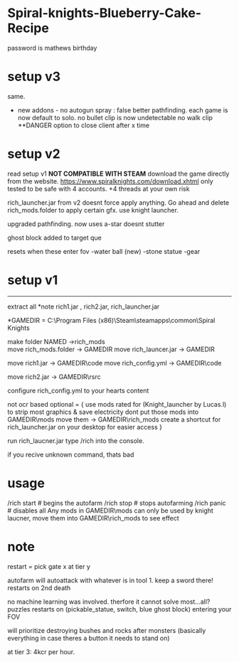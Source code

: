 # Spiral-knights-Blueberry-Cake-Recipe

password is mathews birthday 
# setup v3
same.
- new addons -
no autogun spray : false
better pathfinding.
each game is now default to solo.
no bullet clip is now undetectable
no walk clip **DANGER
option to close client after x time

# setup v2
read setup v1
****NOT COMPATIBLE WITH STEAM****
download the game directly from the website.
https://www.spiralknights.com/download.xhtml
only tested to be safe with 4 accounts. +4 threads at your own risk

rich_launcher.jar from v2 doesnt force apply anything. 
Go ahead and delete rich_mods.folder
to apply certain gfx. use knight launcher.

upgraded pathfinding. 
now uses a-star
doesnt stutter

ghost block added to target que

resets when these enter fov
-water ball (new)
-stone statue
-gear

# setup v1
--------------------
extract all
*note rich1.jar , rich2.jar, rich_launcher.jar

*GAMEDIR = C:\Program Files (x86)\Steam\steamapps\common\Spiral Knights

make folder NAMED ->rich_mods     
move rich_mods.folder -> GAMEDIR
move rich_launcer.jar -> GAMEDIR

move rich1.jar -> GAMEDIR\code
move rich_config.yml -> GAMEDIR\code

move rich2.jar -> GAMEDIR\rsrc

configure rich_config.yml to your hearts content

not ocr based
optional =
{ 
  use mods rated for (Knight_launcher by Lucas.l) to strip most graphics & save electricity
  dont put those mods into GAMEDIR\mods
  move them -> GAMEDIR\rich_mods
  create a shortcut for rich_launcher.jar on your desktop for easier access
}

run rich_laucner.jar
type /rich into the console.

if you recive unknown command, thats bad
# usage
/rich start # begins the autofarm
/rich stop # stops autofarming
/rich panic # disables all
Any mods in GAMEDIR\mods can only be used by knight laucner, 
move them into GAMEDIR\rich_mods to see effect

# note
restart = pick gate x at tier y

autofarm will autoattack with whatever is in tool 1. keep a sword there!
restarts on 2nd death

no machine learning was involved. therfore it cannot solve most...all? puzzles
restarts on (pickable_statue, switch, blue ghost block) entering your FOV

will prioritize destroying bushes and rocks after monsters
(basically everything in case theres a button it needs to stand on)

at tier 3: 4kcr per hour.
